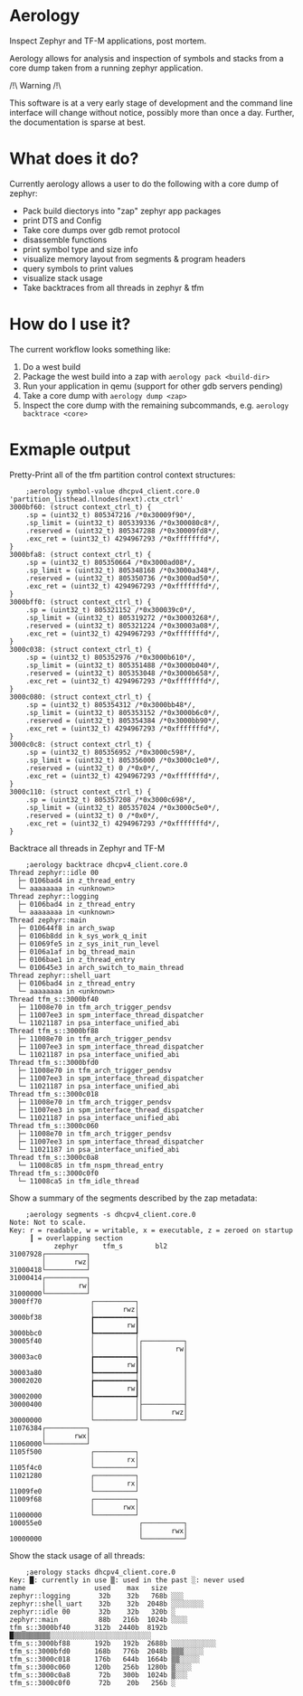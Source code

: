 # Aerology

Inspect Zephyr and TF-M applications, post mortem.

Aerology allows for analysis and inspection of symbols and stacks from a core
dump taken from a running zephyr application.

/!\ Warning /!\

This software is at a very early stage of development and the command line
interface will change without notice, possibly more than once a day.
Further, the documentation is sparse at best.

# What does it do?

Currently aerology allows a user to do the following with a core dump of
zephyr:
  * Pack build diectorys into "zap" zephyr app packages
  * print DTS and Config
  * Take core dumps over gdb remot protocol
  * disassemble functions
  * print symbol type and size info
  * visualize memory layout from segments & program headers
  * query symbols to print values
  * visualize stack usage
  * Take backtraces from all threads in zephyr & tfm
  
# How do I use it?

The current workflow looks something like:

1) Do a west build
2) Package the west build into a zap with `aerology pack <build-dir>`
3) Run your application in qemu (support for other gdb servers pending)
4) Take a core dump with `aerology dump <zap>`
5) Inspect the core dump with the remaining subcommands, e.g. `aerology backtrace <core>`

# Exmaple output

Pretty-Print all of the tfm partition control context structures:

```
    ;aerology symbol-value dhcpv4_client.core.0 'partition_listhead.llnodes(next).ctx_ctrl'
3000bf60: (struct context_ctrl_t) {
    .sp = (uint32_t) 805347216 /*0x30009f90*/,
    .sp_limit = (uint32_t) 805339336 /*0x300080c8*/,
    .reserved = (uint32_t) 805347288 /*0x30009fd8*/,
    .exc_ret = (uint32_t) 4294967293 /*0xfffffffd*/,
}
3000bfa8: (struct context_ctrl_t) {
    .sp = (uint32_t) 805350664 /*0x3000ad08*/,
    .sp_limit = (uint32_t) 805348168 /*0x3000a348*/,
    .reserved = (uint32_t) 805350736 /*0x3000ad50*/,
    .exc_ret = (uint32_t) 4294967293 /*0xfffffffd*/,
}
3000bff0: (struct context_ctrl_t) {
    .sp = (uint32_t) 805321152 /*0x300039c0*/,
    .sp_limit = (uint32_t) 805319272 /*0x30003268*/,
    .reserved = (uint32_t) 805321224 /*0x30003a08*/,
    .exc_ret = (uint32_t) 4294967293 /*0xfffffffd*/,
}
3000c038: (struct context_ctrl_t) {
    .sp = (uint32_t) 805352976 /*0x3000b610*/,
    .sp_limit = (uint32_t) 805351488 /*0x3000b040*/,
    .reserved = (uint32_t) 805353048 /*0x3000b658*/,
    .exc_ret = (uint32_t) 4294967293 /*0xfffffffd*/,
}
3000c080: (struct context_ctrl_t) {
    .sp = (uint32_t) 805354312 /*0x3000bb48*/,
    .sp_limit = (uint32_t) 805353152 /*0x3000b6c0*/,
    .reserved = (uint32_t) 805354384 /*0x3000bb90*/,
    .exc_ret = (uint32_t) 4294967293 /*0xfffffffd*/,
}
3000c0c8: (struct context_ctrl_t) {
    .sp = (uint32_t) 805356952 /*0x3000c598*/,
    .sp_limit = (uint32_t) 805356000 /*0x3000c1e0*/,
    .reserved = (uint32_t) 0 /*0x0*/,
    .exc_ret = (uint32_t) 4294967293 /*0xfffffffd*/,
}
3000c110: (struct context_ctrl_t) {
    .sp = (uint32_t) 805357208 /*0x3000c698*/,
    .sp_limit = (uint32_t) 805357024 /*0x3000c5e0*/,
    .reserved = (uint32_t) 0 /*0x0*/,
    .exc_ret = (uint32_t) 4294967293 /*0xfffffffd*/,
}
```

Backtrace all threads in Zephyr and TF-M

```
    ;aerology backtrace dhcpv4_client.core.0
Thread zephyr::idle 00
  ├─ 0106bad4 in z_thread_entry
  └─ aaaaaaaa in <unknown>
Thread zephyr::logging
  ├─ 0106bad4 in z_thread_entry
  └─ aaaaaaaa in <unknown>
Thread zephyr::main
  ├─ 010644f8 in arch_swap
  ├─ 0106b8dd in k_sys_work_q_init
  ├─ 01069fe5 in z_sys_init_run_level
  ├─ 0106a1af in bg_thread_main
  ├─ 0106bae1 in z_thread_entry
  └─ 010645e3 in arch_switch_to_main_thread
Thread zephyr::shell_uart
  ├─ 0106bad4 in z_thread_entry
  └─ aaaaaaaa in <unknown>
Thread tfm_s::3000bf40
  ├─ 11008e70 in tfm_arch_trigger_pendsv
  ├─ 11007ee3 in spm_interface_thread_dispatcher
  └─ 11021187 in psa_interface_unified_abi
Thread tfm_s::3000bf88
  ├─ 11008e70 in tfm_arch_trigger_pendsv
  ├─ 11007ee3 in spm_interface_thread_dispatcher
  └─ 11021187 in psa_interface_unified_abi
Thread tfm_s::3000bfd0
  ├─ 11008e70 in tfm_arch_trigger_pendsv
  ├─ 11007ee3 in spm_interface_thread_dispatcher
  └─ 11021187 in psa_interface_unified_abi
Thread tfm_s::3000c018
  ├─ 11008e70 in tfm_arch_trigger_pendsv
  ├─ 11007ee3 in spm_interface_thread_dispatcher
  └─ 11021187 in psa_interface_unified_abi
Thread tfm_s::3000c060
  ├─ 11008e70 in tfm_arch_trigger_pendsv
  ├─ 11007ee3 in spm_interface_thread_dispatcher
  └─ 11021187 in psa_interface_unified_abi
Thread tfm_s::3000c0a8
  └─ 11008c85 in tfm_nspm_thread_entry
Thread tfm_s::3000c0f0
  └─ 11008ca5 in tfm_idle_thread
```

Show a summary of the segments described by the zap metadata:

```
    ;aerology segments -s dhcpv4_client.core.0
Note: Not to scale.
Key: r = readable, w = writable, x = executable, z = zeroed on startup
     ┃ = overlapping section
           zephyr      tfm_s        bl2
31007928┌──────────┐
        │       rwz│
31000418└──────────┘
31000414┌──────────┐
        │        rw│
31000000└──────────┘
3000ff70            ┌──────────┐
                    │       rwz│
3000bf38            ┢━━━━━━━━━━┪
                    ┃        rw┃
3000bbc0            ┡━━━━━━━━━━┩
30005f40            │          │┌──────────┐
                    │          ││        rw│
30003ac0            ┢━━━━━━━━━━┪│          │
                    ┃        rw┃│          │
30003a80            ┡━━━━━━━━━━┩│          │
30002020            ┢━━━━━━━━━━┪│          │
                    ┃        rw┃│          │
30002000            ┡━━━━━━━━━━┩│          │
30000400            │          │├──────────┤
                    │          ││       rwz│
30000000            └──────────┘└──────────┘
11076384┌──────────┐
        │       rwx│
11060000└──────────┘
1105f500            ┌──────────┐
                    │        rx│
1105f4c0            └──────────┘
11021280            ┌──────────┐
                    │        rx│
11009fe0            └──────────┘
11009f68            ┌──────────┐
                    │       rwx│
11000000            └──────────┘
100055e0                        ┌──────────┐
                                │       rwx│
10000000                        └──────────┘
```

Show the stack usage of all threads:
```
    ;aerology stacks dhcpv4_client.core.0
Key: █: currently in use ▒: used in the past ░: never used
name                 used    max   size
zephyr::logging       32b    32b   768b ░░░
zephyr::shell_uart    32b    32b  2048b ░░░░░░░░
zephyr::idle 00       32b    32b   320b ░
zephyr::main          88b   216b  1024b ░░░░
tfm_s::3000bf40      312b  2440b  8192b █▒▒▒▒▒▒▒▒▒░░░░░░░░░░░░░░░░░░░░░░░░░
tfm_s::3000bf88      192b   192b  2688b ░░░░░░░░░░░
tfm_s::3000bfd0      168b   776b  2048b ▒▒▒░░░░░
tfm_s::3000c018      176b   644b  1664b ▒▒░░░░░
tfm_s::3000c060      120b   256b  1280b ▒░░░░
tfm_s::3000c0a8       72b   300b  1024b ▒░░░
tfm_s::3000c0f0       72b    20b   256b ░
```